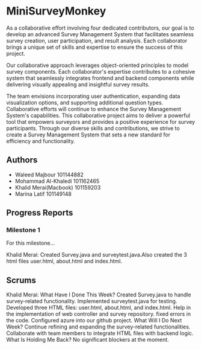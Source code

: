 # MiniSurveyMonkey

As a collaborative effort involving four dedicated contributors, our goal is to develop an advanced Survey Management System that facilitates seamless survey creation, user participation, and result analysis. Each collaborator brings a unique set of skills and expertise to ensure the success of this project.

Our collaborative approach leverages object-oriented principles to model survey components. Each collaborator's expertise contributes to a cohesive system that seamlessly integrates frontend and backend components while delivering visually appealing and insightful survey results.

The team envisions incorporating user authentication, expanding data visualization options, and supporting additional question types. Collaborative efforts will continue to enhance the Survey Management System's capabilities. This collaborative project aims to deliver a powerful tool that empowers surveyors and provides a positive experience for survey participants. Through our diverse skills and contributions, we strive to create a Survey Management System that sets a new standard for efficiency and functionality.
## Authors
- Waleed Majbour 101144882
- Mohammad Al-Khaledi 101162465
- Khalid Merai(Macbook) 101159203
- Marina Latif 101149148

## Progress Reports
### Milestone 1
For this milestone...

Khalid Merai: Created Survey.java and surveytest.java.Also created the 3 html files user.html, about.html and index.html.


## Scrums
Khalid Merai: 
What Have I Done This Week?
Created Survey.java to handle survey-related functionality.
Implemented surveytest.java for testing.
Developed three HTML files: user.html, about.html, and index.html.
Help in the implementation of web controller and survey repository. fixed errors in the code.
Configured azure into our github project.
What Will I Do Next Week?
Continue refining and expanding the survey-related functionalities.
Collaborate with team members to integrate HTML files with backend logic.
What Is Holding Me Back?
No significant blockers at the moment.
